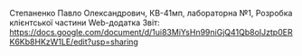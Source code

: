 Степаненко Павло Олександрович, КВ-41мп, лабораторна №1, Розробка клієнтської частини Web-додатка
Звіт: https://docs.google.com/document/d/1ui83MiYsHn99niGjQ41Qb8oIJztp0ERK6Kb8HKzW1LE/edit?usp=sharing
